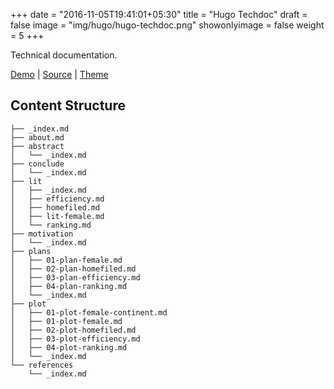 +++
date = "2016-11-05T19:41:01+05:30"
title = "Hugo Techdoc"
draft = false
image = "img/hugo/hugo-techdoc.png"
showonlyimage = false
weight = 5
+++

Technical documentation. 

[Demo](https://hugo-techdoc.hongtaoh.com/) | [Source](https://github.com/hongtaoh/onlinebook-hugo-techdoc) | [Theme](https://github.com/thingsym/hugo-theme-techdoc) 

<!--more-->

## Content Structure

```
├── _index.md
├── about.md
├── abstract
│   └── _index.md
├── conclude
│   └── _index.md
├── lit
│   ├── _index.md
│   ├── efficiency.md
│   ├── homefiled.md
│   ├── lit-female.md
│   └── ranking.md
├── motivation
│   └── _index.md
├── plans
│   ├── 01-plan-female.md
│   ├── 02-plan-homefiled.md
│   ├── 03-plan-efficiency.md
│   ├── 04-plan-ranking.md
│   └── _index.md
├── plot
│   ├── 01-plot-female-continent.md
│   ├── 01-plot-female.md
│   ├── 02-plot-homefiled.md
│   ├── 03-plot-efficiency.md
│   ├── 04-plot-ranking.md
│   └── _index.md
└── references
    └── _index.md
```